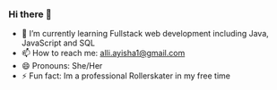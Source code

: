 ### Hi there 👋

<!--
**AyishaAlli/AyishaAlli** is a ✨ _special_ ✨ repository because its `README.md` (this file) appears on your GitHub profile.

Here are some ideas to get you started:
-->
- 🌱 I’m currently learning Fullstack web development including Java, JavaScript and SQL
- 📫 How to reach me: alli.ayisha1@gmail.com
- 😄 Pronouns: She/Her
- ⚡ Fun fact: Im a professional Rollerskater in my free time

